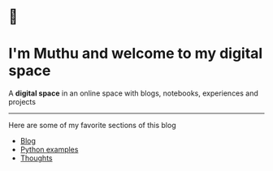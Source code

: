 <!-- ---
hide:
  - navigation
--- -->

# :wave:


#  I'm Muthu and welcome to my **digital space**

A **digital space** in an online space with blogs, notebooks, experiences and projects

---

<!-- [Download resume](http://bit.ly/muthuResumePDF){: .md-button } -->

<!-- ---
## :mailbox_closed: contact me

!!! note ""
    ```
    Name    : Muthupandian Thangarajan
    Email   : contact@muthupandian.in / base.muthupandian@gmail.com
    Mobile  : +91-98436-65267
    ```

--- -->

Here are some of my favorite sections of this blog

- [Blog](blog/)
- [Python examples](pyBook/)
- [Thoughts](thoughts/)

<!-- ## :hammer: techonologies worked

### programming_languages
- [x] Python
- [x] JAVA
- [x] PHP
- [x] NodeJS

### workflow_engines
- [x] CDAP
- [x] Dagster
- [x] Airflow



### frameworks
- [x] ATG
- [x] Ionic
- [x] Codeigniter
- [x] Angular


### ui_ux_tools
- [x] Adobe XD
- [x] CorelDraw
- [x] Photoshop
- [x] Illustrator

### documentaton_tools
- [x] Sphinx
- [x] Mkdocs

---

## other_interests
- [x] Print media Graphic Designing
- [x] Training Freshers -->

